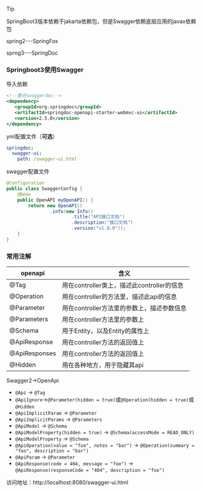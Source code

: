 > [!TIP]
>
> SpringBoot3版本依赖于jakarta依赖包，但是Swagger依赖底层应用的javax依赖包
>
> spring2---SpringFox
>
> sprng3---SpringDoc

### Springboot3使用Swagger

导入依赖

```xml
<!--整合swaggerdoc-->
<dependency>
   <groupId>org.springdoc</groupId>
   <artifactId>springdoc-openapi-starter-webmvc-ui</artifactId>
   <version>2.5.0</version>
</dependency>
```

yml配置文件（**可选**）

```yaml
springdoc:
  swagger-ui:
    path: /swagger-ui.html
```

swagger配置文件

```java
@Configuration
public class SwaggerConfig {
    @Bean
    public OpenAPI myOpenAPI() {
        return new OpenAPI()
                .info(new Info()
                        .title("API接口文档")
                        .description("接口文档")
                        .version("v1.0.0"));
    }
} 
```

### 常用注解

| openapi       | 含义                                       |
| ------------- | ------------------------------------------ |
| @Tag          | 用在controller类上，描述此controller的信息 |
| @Operation    | 用在controller的方法里，描述此api的信息    |
| @Parameter    | 用在controller方法里的参数上，描述参数信息 |
| @Parameters   | 用在controller方法里的参数上               |
| @Schema       | 用于Entity，以及Entity的属性上             |
| @ApiResponse  | 用在controller方法的返回值上               |
| @ApiResponses | 用在controller方法的返回值上               |
| @Hidden       | 用在各种地方，用于隐藏其api                |

Swagger2->OpenApi

- `@Api` → `@Tag`
- `@ApiIgnore`→`@Parameter(hidden = true)`或`@Operation(hidden = true)`或`@Hidden`
- `@ApiImplicitParam` → `@Parameter`
- `@ApiImplicitParams` → `@Parameters`
- `@ApiModel` → `@Schema`
- `@ApiModelProperty(hidden = true)` → `@Schema(accessMode = READ_ONLY)`
- `@ApiModelProperty` → `@Schema`
- `@ApiOperation(value = "foo", notes = "bar")` → `@Operation(summary = "foo", description = "bar")`
- `@ApiParam` → `@Parameter`
- `@ApiResponse(code = 404, message = "foo")` → `@ApiResponse(responseCode = "404", description = "foo")`



访问地址：http://localhost:8080/swagger-ui.html



[^参考文献]: https://zhuanlan.zhihu.com/p/638887405



